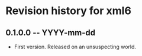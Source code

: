# Revision history for xml6

## 0.1.0.0 -- YYYY-mm-dd

* First version. Released on an unsuspecting world.

